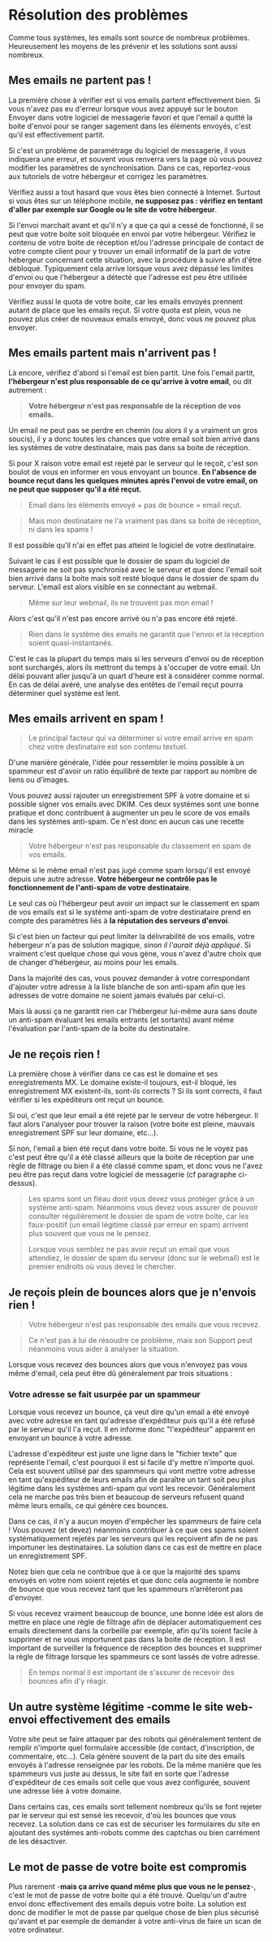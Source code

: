 # Résolution des problèmes

Comme tous systèmes, les emails sont source de nombreux problèmes. Heureusement les moyens de les prévenir et les solutions sont aussi nombreux.

## Mes emails ne partent pas !

La première chose à vérifier est si vos emails partent effectivement bien. Si vous n'avez pas eu d'erreur lorsque vous avez appuyé sur le bouton Envoyer dans votre logiciel de messagerie favori et que l'email a quitté la boite d'envoi pour se ranger sagement dans les éléments envoyés, c'est qu'il est effectivement partit.

Si c'est un problème de paramétrage du logiciel de messagerie, il vous indiquera une erreur, et souvent vous renverra vers la page où vous pouvez modifier les paramètres de synchronisation. Dans ce cas, reportez-vous aux tutoriels de votre hébergeur et corrigez les paramètres.

Vérifiez aussi a tout hasard que vous êtes bien connecté à Internet. Surtout si vous êtes sur un téléphone mobile, __ne supposez pas : vérifiez en tentant d'aller par exemple sur Google ou le site de votre hébergeur__.

Si l'envoi marchait avant et qu'il n'y a que ça qui a cessé de fonctionné, il se peut que votre boite soit bloquée en envoi par votre hébergeur. Vérifiez le contenu de votre boite de réception et/ou l'adresse principale de contact de votre compte client pour y trouver un email informatif de la part de votre hébergeur concernant cette situation, avec la procédure à suivre afin d'être débloqué. Typiquement cela arrive lorsque vous avez dépassé les limites d'envoi ou que l'hébergeur a détecté que l'adresse est peu être utilisée pour envoyer du spam.

Vérifiez aussi le quota de votre boite, car les emails envoyés prennent autant de place que les emails reçut. Si votre quota est plein, vous ne pouvez plus créer de nouveaux emails envoyé, donc vous ne pouvez plus envoyer.

## Mes emails partent mais n'arrivent pas !

Là encore, vérifiez d'abord si l'email est bien partit. Une fois l'email partit, __l'hébergeur n'est plus responsable de ce qu'arrive à votre email__, ou dit autrement :

> __Votre hébergeur n'est pas responsable de la réception de vos emails.__

Un email ne peut pas se perdre en chemin (ou alors il y a vraiment un gros soucis), il y a donc toutes les chances que votre email soit bien arrivé dans les systèmes de votre destinataire, mais pas dans sa boite de réception.

Si pour X raison votre email est rejeté par le serveur qui le reçoit, c'est son boulot de vous en informer en vous envoyant un bounce. __En l'absence de bounce reçut dans les quelques minutes après l'envoi de votre email, on ne peut que supposer qu'il a été reçut.__

> Email dans les éléments envoyé + pas de bounce = email reçut.

> Mais mon destinataire ne l'a vraiment pas dans sa boite de réception, ni dans les spams !

Il est possible qu'il n'ai en effet pas atteint le logiciel de votre destinataire.

Suivant le cas il est possible que le dossier de spam du logiciel de messagerie ne soit pas synchronisé avec le serveur et que donc l'email soit bien arrivé dans la boite mais soit resté bloqué dans le dossier de spam du serveur. L'email est alors visible en se connectant au webmail.

> Même sur leur webmail, ils ne trouvent pas mon email !

Alors c'est qu'il n'est pas encore arrivé ou n'a pas encore été rejeté.

> Rien dans le système des emails ne garantit que l'envoi et la réception soient quasi-instantanés.

C'est le cas la plupart du temps mais si les serveurs d'envoi ou de réception sont surchargés, alors ils mettront du temps à s'occuper de votre email. Un délai pouvant aller jusqu'à un quart d'heure est à considérer comme normal. En cas de délai avéré, une analyse des entêtes de l'email reçut pourra déterminer quel système est lent.

## Mes emails arrivent en spam !

> Le principal facteur qui va déterminer si votre email arrive en spam chez votre destinataire est son contenu textuel.

D'une manière générale, l'idée pour ressembler le moins possible à un spammeur est d'avoir un ratio équilibré de texte par rapport au nombre de liens ou d'images.

Vous pouvez aussi rajouter un enregistrement SPF à votre domaine et si possible signer vos emails avec DKIM. Ces deux systèmes sont une bonne pratique et donc contribuent à augmenter un peu le score de vos emails dans les systèmes anti-spam. Ce n'est donc en aucun cas une recette miracle

> Votre hébergeur n'est pas responsable du classement en spam de vos emails.

Même si le même email n'est pas jugé comme spam lorsqu'il est envoyé depuis une autre adresse. __Votre hébergeur ne contrôle pas le fonctionnement de l'anti-spam de votre destinataire__.

Le seul cas où l'hébergeur peut avoir un impact sur le classement en spam de vos emails est si le système anti-spam de votre destinataire prend en compte des paramètres liés à __la réputation des serveurs d'envoi__. 

Si c'est bien un facteur qui peut limiter la délivrabilité de vos emails, votre hébergeur n'a pas de solution magique, _sinon il l'aurait déjà appliqué_. Si vraiment c'est quelque chose qui vous gène, vous n'avez d'autre choix que de changer d'hébergeur, au moins pour les emails.

Dans la majorité des cas, vous pouvez demander à votre correspondant d'ajouter votre adresse à la liste blanche de son anti-spam afin que les adresses de votre domaine ne soient jamais évalués par celui-ci.

Mais là aussi ça ne garantit rien car l'hébergeur lui-même aura sans doute un anti-spam évaluant les emails entrants (et sortants) avant même l'évaluation par l'anti-spam de la boite du destinataire.

## Je ne reçois rien !

La première chose à vérifier dans ce cas est le domaine et ses enregistrements MX. Le domaine existe-il toujours, est-il bloqué, les enregistrement MX existent-ils, sont-ils corrects ? Si ils sont corrects, il faut vérifier si les expéditeurs ont reçut un bounce. 

Si oui, c'est que leur email a été rejeté par le serveur de votre hébergeur. Il faut alors l'analyser pour trouver la raison (votre boite est pleine, mauvais enregistrement SPF sur leur domaine, etc...).

Si non, l'email a bien été reçut dans votre boite. Si vous ne le voyez pas c'est peut être qu'il a été classé ailleurs que la boite de réception par une règle de filtrage ou bien il a été classé comme spam, et donc vous ne l'avez peu être pas reçut dans votre logiciel de messagerie (cf paragraphe ci-dessus).

> Les spams sont un fléau dont vous devez vous protéger grâce à un système anti-spam. Néanmoins vous devez vous assurer de pouvoir consulter régulièrement le dossier de spam de votre boite, car les faux-positif (un email légitime classé par erreur en spam) arrivent plus souvent que vous ne le pensez.
>
> Lorsque vous semblez ne pas avoir reçut un email que vous attendiez, le dossier de spam du serveur (donc sur le webmail) est le premier endroits où vous devez le chercher.‌

## Je reçois plein de bounces alors que je n'envois rien !

> Votre hébergeur n'est pas responsable des emails que vous recevez.

> Ce n'est pas à lui de résoudre ce problème, mais son Support peut néanmoins vous aider à analyser la situation.

Lorsque vous recevez des bounces alors que vous n'envoyez pas vous même d'email, cela peut être dû généralement par trois situations :

### Votre adresse se fait usurpée par un spammeur

Lorsque vous recevez un bounce, ça veut dire qu'un email a été envoyé avec votre adresse en tant qu'adresse d'expéditeur puis qu'il a été refusé par le serveur qu'il l'a reçut. Il en informe donc "l'expéditeur" apparent en envoyant un bounce à votre adresse.

L'adresse d'expéditeur est juste une ligne dans le "fichier texte" que représente l'email, c'est pourquoi il est si facile d'y mettre n'importe quoi. Cela est souvent utilisé par des spammeurs qui vont mettre votre adresse en tant qu'expéditeur de leurs emails afin de paraître un tant soit peu plus légitime dans les systèmes anti-spam qui vont les recevoir. Généralement cela ne marche pas très bien et beaucoup de serveurs refusent quand même leurs emails, ce qui génère ces bounces.

Dans ce cas, il n'y a aucun moyen d'empêcher les spammeurs de faire cela ! Vous pouvez (et devez) néanmoins contribuer à ce que ces spams soient systématiquement rejetés par les serveurs qui les reçoivent afin de ne pas importuner les destinataires. La solution dans ce cas est de mettre en place un enregistrement SPF.

Notez bien que cela ne contribue que à ce que la majorité des spams envoyés en votre nom soient rejetés et que donc cela augmente le nombre de bounce que vous recevez tant que les spammeurs n’arrêteront pas d'envoyer.

Si vous recevez vraiment beaucoup de bounce, une bonne idée est alors de mettre en place une règle de filtrage afin de déplacer automatiquement ces emails directement dans la corbeille par exemple, afin qu'ils soient facile à supprimer et ne vous importunent pas dans la boite de réception. Il est important de surveiller la fréquence de réception des bounces et supprimer la règle de filtrage lorsque les spammeurs ce sont lassés de votre adresse.

> En temps normal il est important de s'assurer de recevoir des bounces afin d'y réagir.

## Un autre système légitime -comme le site web- envoi effectivement des emails

Votre site peut se faire attaquer par des robots qui généralement tentent de remplir n'importe quel formulaire accessible (de contact, d'inscription, de commentaire, etc...). Cela génère souvent de la part du site des emails envoyés à l'adresse renseignée par les robots. De la même manière que les spammeurs vus juste au dessus, le site fait en sorte que l'adresse d'expéditeur de ces emails soit celle que vous avez configurée, souvent une adresse liée à votre domaine.

Dans certains cas, ces emails sont tellement nombreux qu'ils se font rejeter par le serveur qui est sensé les recevoir, d'où les bounces que vous recevez. La solution dans ce cas est de sécuriser les formulaires du site en ajoutant des systèmes anti-robots comme des captchas ou bien carrément de les désactiver.

## Le mot de passe de votre boite est compromis

‌Plus rarement -__mais ça arrive quand même plus que vous ne le pensez__-, c'est le mot de passe de votre boite qui a été trouvé. Quelqu'un d'autre envoi donc effectivement des emails depuis votre boite. La solution est donc de modifier le mot de passe par quelque chose de bien plus sécurisé qu'avant et par exemple de demander à votre anti-virus de faire un scan de votre ordinateur.
